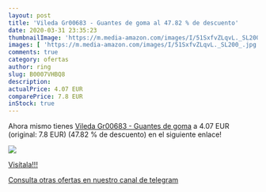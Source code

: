 ```yaml
---
layout: post
title: 'Vileda Gr00683 - Guantes de goma al 47.82 % de descuento'
date: 2020-03-31 23:35:23
thumbnailImage: 'https://m.media-amazon.com/images/I/51SxfvZLqvL._SL200_.jpg'
images: [ 'https://m.media-amazon.com/images/I/51SxfvZLqvL._SL200_.jpg' ]
comments: true
category: ofertas
author: ring
slug: B0007VHBQ8
description:
actualPrice: 4.07 EUR
comparePrice: 7.8 EUR
inStock: true
---
```


Ahora mismo tienes [Vileda Gr00683 - Guantes de goma](https://www.amazon.com/dp/B0007VHBQ8/?tag=redken08-20) a 4.07 EUR (original: 7.8 EUR) (47.82 %  de descuento) en el siguiente enlace!

[![](https://m.media-amazon.com/images/I/51SxfvZLqvL._SL200_.jpg)](https://www.amazon.com/dp/B0007VHBQ8/?tag=redken08-20)

[Visítala!!!](https://www.amazon.com/dp/B0007VHBQ8/?tag=redken08-20)

[Consulta otras ofertas en nuestro canal de telegram](https://t.me/s/ofertas25)
